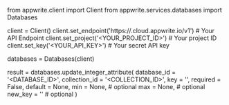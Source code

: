 from appwrite.client import Client
from appwrite.services.databases import Databases

client = Client()
client.set_endpoint('https://<REGION>.cloud.appwrite.io/v1') # Your API Endpoint
client.set_project('<YOUR_PROJECT_ID>') # Your project ID
client.set_key('<YOUR_API_KEY>') # Your secret API key

databases = Databases(client)

result = databases.update_integer_attribute(
    database_id = '<DATABASE_ID>',
    collection_id = '<COLLECTION_ID>',
    key = '',
    required = False,
    default = None,
    min = None, # optional
    max = None, # optional
    new_key = '' # optional
)
